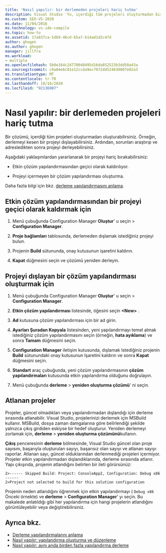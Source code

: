 ```yaml
---
title: 'Nasıl yapılır: bir derlemeden projeleri hariç tutma'
description: Visual Studio 'Yu, içerdiği tüm projeleri oluşturmadan bir çözüm oluşturmak için nasıl kullanabileceğinizi öğrenin.
ms.custom: SEO-VS-2020
ms.date: 11/04/2016
ms.technology: vs-ide-compile
ms.topic: how-to
ms.assetid: 17a837ca-5db9-46cd-b5a7-b14ad1d2c47d
author: ghogen
ms.author: ghogen
manager: jillfra
ms.workload:
- multiple
ms.openlocfilehash: 5b0e164c24770048495d16da852523b3dd50a43a
ms.sourcegitcommit: c9a84e6c01e12ccda9ec7072dd524830007e02a3
ms.translationtype: MT
ms.contentlocale: tr-TR
ms.lasthandoff: 10/16/2020
ms.locfileid: "92136907"
---
```

# <a name="how-to-exclude-projects-from-a-build"></a>Nasıl yapılır: bir derlemeden projeleri hariç tutma

Bir çözümü, içerdiği tüm projeleri oluşturmadan oluşturabilirsiniz. Örneğin, derlemeyi kesen bir projeyi dışlayabilirsiniz. Ardından, sorunları araştırıp ve adresledikten sonra projeyi derleyebilirsiniz.

Aşağıdaki yaklaşımlardan yararlanarak bir projeyi hariç bırakabilirsiniz:

- Etkin çözüm yapılandırmasından geçici olarak kaldırılıyor.

- Projeyi içermeyen bir çözüm yapılandırması oluşturma.

Daha fazla bilgi için bkz. [derleme yapılandırmasını anlama](../ide/understanding-build-configurations.md).

## <a name="to-temporarily-remove-a-project-from-the-active-solution-configuration"></a>Etkin çözüm yapılandırmasından bir projeyi geçici olarak kaldırmak için

1. Menü çubuğunda Configuration Manager **Oluştur**' u seçin  >  **Configuration Manager**.

2. **Proje bağlamları** tablosunda, derlemeden dışlamak istediğiniz projeyi bulun.

3. Projenin **Build** sütununda, onay kutusunun işaretini kaldırın.

4. **Kapat** düğmesini seçin ve çözümü yeniden derleyin.

## <a name="to-create-a-solution-configuration-that-excludes-a-project"></a>Projeyi dışlayan bir çözüm yapılandırması oluşturmak için

1. Menü çubuğunda Configuration Manager **Oluştur**' u seçin  >  **Configuration Manager**.

2. **Etkin çözüm yapılandırması** listesinde, öğesini seçin **\<New>** .

3. **Ad** kutusuna çözüm yapılandırması için bir ad girin.

4. **Ayarları Şuradan Kopyala** listesinden, yeni yapılandırmayı temel almak istediğiniz çözüm yapılandırmasını seçin (örneğin, **hata ayıklama**) ve sonra **Tamam** düğmesini seçin.

5. **Configuration Manager** iletişim kutusunda, dışlamak Istediğiniz projenin **Build** sütunundaki onay kutusunun Işaretini kaldırın ve sonra **Kapat** düğmesini seçin.

6. **Standart** araç çubuğunda, yeni çözüm yapılandırmasının **çözüm yapılandırmaları** kutusunda etkin yapılandırma olduğunu doğrulayın.

7. Menü çubuğunda **derleme**  >  **yeniden oluşturma çözümü**' ni seçin.

## <a name="skipped-projects"></a>Atlanan projeler

Projeler, güncel olmadıkları veya yapılandırmadan dışlandığı için derleme sırasında atlanabilir. Visual Studio, projelerinizi derlemek için MSBuild kullanır. MSBuild, dosya zaman damgalarına göre belirlendiği şekilde yalnızca çıkış girdiden eskiyse bir hedef oluşturur. Yeniden derlemeyi zorlamak için, **derleme**  >  **yeniden oluşturma çözümünü**kullanın.

**Çıkış** penceresinin **derleme** bölmesinde, Visual Studio güncel olan proje sayısını, başarıyla oluşturulan sayıyı, başarısız olan sayıyı ve atlanan sayıyı raporlar. Atlanan sayı, güncel olduklarından derlenmediği projeleri içermiyor. Projeler etkin yapılandırmadan dışlandıklarında, derleme sırasında atlanır. Yapı çıkışında, projenin atlandığını belirten bir ileti görürsünüz:

```output
2>------ Skipped Build: Project: ConsoleApp2, Configuration: Debug x86 ------
2>Project not selected to build for this solution configuration
```

Projenin neden atlandığını öğrenmek için etkin yapılandırmayı ( `Debug x86` Önceki örnekte) ve **derleme**  >  **Configuration Manager**' yı seçin. Bu makalede anlatıldığı gibi her yapılandırma için hangi projelerin atlandığını görüntüleyebilir veya değiştirebilirsiniz.

## <a name="see-also"></a>Ayrıca bkz.

- [Derleme yapılandırmalarını anlama](../ide/understanding-build-configurations.md)
- [Nasıl yapılır: yapılandırma oluşturma ve düzenleme](../ide/how-to-create-and-edit-configurations.md)
- [Nasıl yapılır: aynı anda birden fazla yapılandırma derleme](../ide/how-to-build-multiple-configurations-simultaneously.md)

